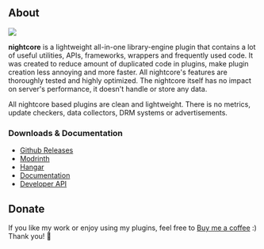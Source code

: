 ## About
![](https://repo.nightexpressdev.com/api/badge/latest/releases/su/nightexpress/nightcore/nightcore?color=40c14a&name=nightcore&prefix=v)

**nightcore** is a lightweight all-in-one library-engine plugin that contains a lot of useful utilities, APIs, frameworks, wrappers and frequently used code. It was created to reduce amount of duplicated code in plugins, make plugin creation less annoying and more faster. All nightcore's features are thoroughly tested and highly optimized. The nightcore itself has no impact on server's performance, it doesn't handle or store any data.

All nightcore based plugins are clean and lightweight. There is no metrics, update checkers, data collectors, DRM systems or advertisements.

### Downloads & Documentation
- [Github Releases](https://github.com/nulli0n/nightcore-spigot/releases)
- [Modrinth](https://modrinth.com/plugin/nightcore)
- [Hangar](https://hangar.papermc.io/NightExpress/nightcore)
- [Documentation](https://nightexpressdev.com/nightcore/)
- [Developer API](https://nightexpressdev.com/nightcore/developer-api/)

## Donate
If you like my work or enjoy using my plugins, feel free to [Buy me a coffee](https://ko-fi.com/nightexpress) :) Thank you! 🧡
